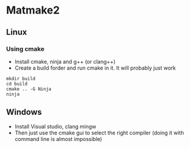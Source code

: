 Matmake2
============================

Linux
------------------

### Using cmake
* Install cmake, ninja and g++ (or clang++)
* Create a build forder and run cmake in it. It will probably just work

```
mkdir build
cd build
cmake .. -G Ninja
ninja
```

Windows
-------------------

* Install Visual studio, clang mingw
* Then just use the cmake gui to select the right compiler 
(doing it with command line is almost impossible)

